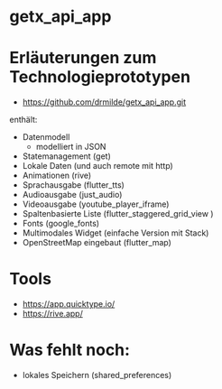 # getx_api_app

# Erläuterungen zum Technologieprototypen

  - https://github.com/drmilde/getx_api_app.git

enthält:

  - Datenmodell
    - modelliert in JSON
  - Statemanagement (get)
  - Lokale Daten (und auch remote mit http)
  - Animationen (rive)
  - Sprachausgabe (flutter_tts)
  - Audioausgabe (just_audio)
  - Videoausgabe (youtube_player_iframe)
  - Spaltenbasierte Liste (flutter_staggered_grid_view )
  - Fonts (google_fonts)
  - Multimodales Widget (einfache Version mit Stack)
  - OpenStreetMap eingebaut (flutter_map)

# Tools
  - https://app.quicktype.io/
  - https://rive.app/

# Was fehlt noch:

 - lokales Speichern (shared_preferences)

